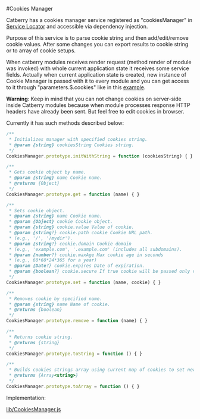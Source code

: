 #Cookies Manager

Catberry has a cookies manager service registered as "cookiesManager" in [Service Locator](https://github.com/pragmadash/catberry-locator/blob/master/README.md) and accessible via dependency injection.

Purpose of this service is to parse cookie string and then add/edit/remove cookie values. After some changes you can export results to cookie string or to array of cookie setups.

When catberry modules receives render request (method render of module was invoked) with whole current application state it receives some service fields.
Actually when current application state is created, new instance of Cookie Manager is passed with it to every module and you can get access to it through "parameters.$$.$cookies" like in this [example](../../example/catberry_modules/chat/ChatModule.js#L175).

**Warning**: Keep in mind that you can not change cookies on server-side inside Catberry modules because when module processes response HTTP headers have already been sent. But feel free to edit cookies in browser.

Currently it has such methods described below:

```javascript
/**
 * Initializes manager with specified cookies string.
 * @param {string} cookiesString Cookies string.
 */
CookiesManager.prototype.initWithString = function (cookiesString) { }

/**
 * Gets cookie object by name.
 * @param {string} name Cookie name.
 * @returns {Object}
 */
CookiesManager.prototype.get = function (name) { }

/**
 * Sets cookie object.
 * @param {string} name Cookie name.
 * @param {Object} cookie Cookie object.
 * @param {string} cookie.value Value of cookie.
 * @param {string?} cookie.path cookie Cookie URL path.
 * (e.g., '/', '/mydir').
 * @param {string?} cookie.domain Cookie domain
 * (e.g., 'example.com', '.example.com' (includes all subdomains).
 * @param {number?} cookie.maxAge Max cookie age in seconds
 * (e.g., 60*60*24*365 for a year)
 * @param {Date?} cookie.expires Date of expiration.
 * @param {boolean?} cookie.secure If true cookie will be passed only via HTTPS.
 */
CookiesManager.prototype.set = function (name, cookie) { }

/**
 * Removes cookie by specified name.
 * @param {string} name Name of cookie.
 * @returns {boolean}
 */
CookiesManager.prototype.remove = function (name) { }

/**
 * Returns cookie string.
 * @returns {string}
 */
CookiesManager.prototype.toString = function () { }

/**
 * Builds cookies strings array using current map of cookies to set new cookies.
 * @returns {Array<string>}
 */
CookiesManager.prototype.toArray = function () { }
```

Implementation:

[lib/CookiesManager.js](../../lib/CookiesManager.js)